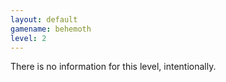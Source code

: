 ```yaml
---
layout: default
gamename: behemoth
level: 2
---
```

There is no information for this level, intentionally.

